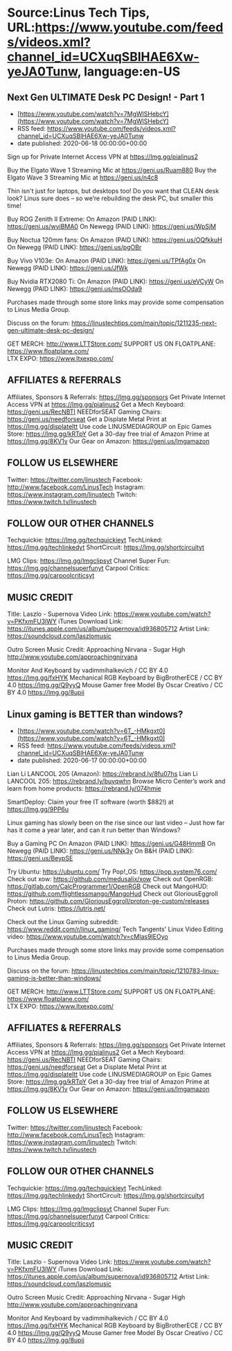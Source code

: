 # Source:Linus Tech Tips, URL:https://www.youtube.com/feeds/videos.xml?channel_id=UCXuqSBlHAE6Xw-yeJA0Tunw, language:en-US

## Next Gen ULTIMATE Desk PC Design! - Part 1
 - [https://www.youtube.com/watch?v=7MgWlSHebcY](https://www.youtube.com/watch?v=7MgWlSHebcY)
 - RSS feed: https://www.youtube.com/feeds/videos.xml?channel_id=UCXuqSBlHAE6Xw-yeJA0Tunw
 - date published: 2020-06-18 00:00:00+00:00

Sign up for Private Internet Access VPN at https://lmg.gg/pialinus2

Buy the Elgato Wave 1 Streaming Mic at https://geni.us/Ruam880
Buy the Elgato Wave 3 Streaming Mic at https://geni.us/n4c8

Thin isn't just for laptops, but desktops too! Do you want that CLEAN desk look? Linus sure does – so we’re rebuilding the desk PC, but smaller this time!

Buy ROG Zenith II Extreme:
On Amazon (PAID LINK): https://geni.us/wviBMA0
On Newegg (PAID LINK): https://geni.us/WpSjM

Buy Noctua 120mm fans:
On Amazon (PAID LINK): https://geni.us/OQfkkuH
On Newegg (PAID LINK): https://geni.us/pgOBr

Buy Vivo V103e:
On Amazon (PAID LINK): https://geni.us/TPfAg0x
On Newegg (PAID LINK): https://geni.us/JfWk

Buy Nvidia RTX2080 Ti:
On Amazon (PAID LINK): https://geni.us/eVCyW
On Newegg (PAID LINK): https://geni.us/msOOda9

Purchases made through some store links may provide some compensation to Linus Media Group.

Discuss on the forum: https://linustechtips.com/main/topic/1211235-next-gen-ultimate-desk-pc-design/

GET MERCH: http://www.LTTStore.com/
SUPPORT US ON FLOATPLANE: https://www.floatplane.com/  
LTX EXPO: https://www.ltxexpo.com/   

AFFILIATES & REFERRALS
---------------------------------------------------
Affiliates, Sponsors & Referrals: https://lmg.gg/sponsors
Get Private Internet Access VPN at https://lmg.gg/pialinus2
Get a Mech Keyboard: https://geni.us/RecNBTI
NEEDforSEAT Gaming Chairs: https://geni.us/needforseat
Get a Displate Metal Print at https://lmg.gg/displateltt
Use code LINUSMEDIAGROUP on Epic Games Store: https://lmg.gg/kRTpY
Get a 30-day free trial of Amazon Prime at https://lmg.gg/8KV1v
Our Gear on Amazon: https://geni.us/lmgamazon
 
FOLLOW US ELSEWHERE
---------------------------------------------------  
Twitter: https://twitter.com/linustech
Facebook: http://www.facebook.com/LinusTech
Instagram: https://www.instagram.com/linustech
Twitch: https://www.twitch.tv/linustech

FOLLOW OUR OTHER CHANNELS
---------------------------------------------------  
Techquickie: https://lmg.gg/techquickieyt
TechLinked: https://lmg.gg/techlinkedyt
ShortCircuit: https://lmg.gg/shortcircuityt

LMG Clips: https://lmg.gg/lmgclipsyt
Channel Super Fun: https://lmg.gg/channelsuperfunyt
Carpool Critics: https://lmg.gg/carpoolcriticsyt

MUSIC CREDIT
---------------------------------------------------  
Title: Laszlo - Supernova
Video Link: https://www.youtube.com/watch?v=PKfxmFU3lWY
iTunes Download Link: https://itunes.apple.com/us/album/supernova/id936805712
Artist Link: https://soundcloud.com/laszlomusic

Outro Screen Music Credit: Approaching Nirvana - Sugar High http://www.youtube.com/approachingnirvana

Monitor And Keyboard by vadimmihalkevich / CC BY 4.0 https://lmg.gg/fxHYK 
Mechanical RGB Keyboard by BigBrotherECE / CC BY 4.0 https://lmg.gg/Q9yyQ 
Mouse Gamer free Model By Oscar Creativo / CC BY 4.0 https://lmg.gg/8upii

## Linux gaming is BETTER than windows?
 - [https://www.youtube.com/watch?v=6T_-HMkgxt0](https://www.youtube.com/watch?v=6T_-HMkgxt0)
 - RSS feed: https://www.youtube.com/feeds/videos.xml?channel_id=UCXuqSBlHAE6Xw-yeJA0Tunw
 - date published: 2020-06-17 00:00:00+00:00

Lian Li LANCOOL 205 (Amazon): https://rebrand.ly/8fu07hs
Lian Li LANCOOL 205: https://rebrand.ly/buvqwhn
Browse Micro Center’s work and learn from home products: https://rebrand.ly/074hmie

SmartDeploy: Claim your free IT software (worth $882!) at https://lmg.gg/9PP6u

Linux gaming has slowly been on the rise since our last video – Just how far has it come a year later, and can it run better than Windows?

Buy a Gaming PC
On Amazon (PAID LINK): https://geni.us/G48HmmB
On Newegg (PAID LINK): https://geni.us/NNk3y
On B&H (PAID LINK): https://geni.us/BeypSE

Try Ubuntu: https://ubuntu.com/
Try Pop!_OS: https://pop.system76.com/
Check out xow: https://github.com/medusalix/xow
Check out OpenRGB: https://gitlab.com/CalcProgrammer1/OpenRGB
Check out MangoHUD: https://github.com/flightlessmango/MangoHud
Check out GloriousEggroll Proton: https://github.com/GloriousEggroll/proton-ge-custom/releases
Check out Lutris: https://lutris.net/

Check out the Linux Gaming subreddit: https://www.reddit.com/r/linux_gaming/
Tech Tangents' Linux Video Editing video: https://www.youtube.com/watch?v=cMlas9IEOyo

Purchases made through some store links may provide some compensation to Linus Media Group.

Discuss on the forum: https://linustechtips.com/main/topic/1210783-linux-gaming-is-better-than-windows/


GET MERCH: http://www.LTTStore.com/
SUPPORT US ON FLOATPLANE: https://www.floatplane.com/  
LTX EXPO: https://www.ltxexpo.com/   

AFFILIATES & REFERRALS
---------------------------------------------------
Affiliates, Sponsors & Referrals: https://lmg.gg/sponsors
Get Private Internet Access VPN at https://lmg.gg/pialinus2
Get a Mech Keyboard: https://geni.us/RecNBTI
NEEDforSEAT Gaming Chairs: https://geni.us/needforseat
Get a Displate Metal Print at https://lmg.gg/displateltt
Use code LINUSMEDIAGROUP on Epic Games Store: https://lmg.gg/kRTpY
Get a 30-day free trial of Amazon Prime at https://lmg.gg/8KV1v
Our Gear on Amazon: https://geni.us/lmgamazon
 
FOLLOW US ELSEWHERE
---------------------------------------------------  
Twitter: https://twitter.com/linustech
Facebook: http://www.facebook.com/LinusTech
Instagram: https://www.instagram.com/linustech
Twitch: https://www.twitch.tv/linustech

FOLLOW OUR OTHER CHANNELS
---------------------------------------------------  
Techquickie: https://lmg.gg/techquickieyt
TechLinked: https://lmg.gg/techlinkedyt
ShortCircuit: https://lmg.gg/shortcircuityt

LMG Clips: https://lmg.gg/lmgclipsyt
Channel Super Fun: https://lmg.gg/channelsuperfunyt
Carpool Critics: https://lmg.gg/carpoolcriticsyt

MUSIC CREDIT
---------------------------------------------------  
Title: Laszlo - Supernova
Video Link: https://www.youtube.com/watch?v=PKfxmFU3lWY
iTunes Download Link: https://itunes.apple.com/us/album/supernova/id936805712
Artist Link: https://soundcloud.com/laszlomusic

Outro Screen Music Credit: Approaching Nirvana - Sugar High http://www.youtube.com/approachingnirvana

Monitor And Keyboard by vadimmihalkevich / CC BY 4.0 https://lmg.gg/fxHYK 
Mechanical RGB Keyboard by BigBrotherECE / CC BY 4.0 https://lmg.gg/Q9yyQ 
Mouse Gamer free Model By Oscar Creativo / CC BY 4.0 https://lmg.gg/8upii

